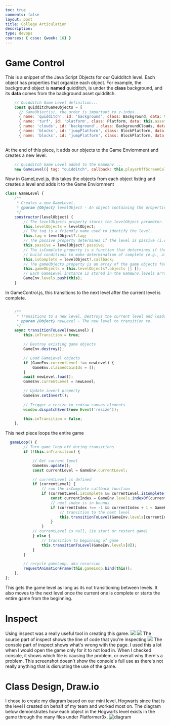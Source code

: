 ```yaml
---
toc: true
comments: false
layout: post
title: College Articulation 
description:  
type: devops
courses: { csse: {week: 16} }
---
```

# Game Control
This is a snippet of the Java Script Objects for our Quidditch level. Each object has properties that organize each object. For example, the background object is **named** quidditch, is under the **class** background, and its **data** comes from the background asset quidditch. 
``` js
    // Quidditch Game Level definition...
    const quidditchGameObjects = [
      // GameObject(s), the order is important to z-index...
      { name: 'quidditch', id: 'background', class: Background, data: this.assets.backgrounds.quidditch },
      { name: 'turf', id: 'platform', class: Platform, data: this.assets.platforms.turf },
      { name: 'clouds', id: 'background', class: BackgroundClouds, data:this.assets.backgrounds.clouds }, 
      { name: 'blocks', id: 'jumpPlatform', class: BlockPlatform, data: this.assets.platforms.cobblestone, xPercentage: 0.1, yPercentage: 0.81 },
      { name: 'blocks', id: 'jumpPlatform', class: BlockPlatform, data: this.assets.platforms.cobblestone, xPercentage: 0.14, yPercentage: 0.81 },
      
```
At the end of this piece, it adds our objects to the Game Enviornment and creates a new level.
``` js
    // Quidditch Game Level added to the GameEnv ...
    new GameLevel({ tag: "quidditch", callback: this.playerOffScreenCallBack, objects: quidditchGameObjects });
```
Now in GameLevel.js, this takes the objects from each object listing and creates a level and adds it to the Game Enviornment
``` js
class GameLevel {
    /**
     * Creates a new GameLevel.
     * @param {Object} levelObject - An object containing the properties for the level.
     */
    constructor(levelObject) {
        // The levelObjects property stores the levelObject parameter.
        this.levelObjects = levelObject;        
        // The tag is a friendly name used to identify the level.
        this.tag = levelObject?.tag;
        // The passive property determines if the level is passive (i.e., not playable).
        this.passive = levelObject?.passive;
        // The isComplete property is a function that determines if the level is complete.
        // build conditions to make determination of complete (e.g., all enemies defeated, player reached the end of the screen, etc.)
        this.isComplete = levelObject?.callback;
        // The gameObjects property is an array of the game objects for this level.
        this.gameObjects = this.levelObjects?.objects || [];
        // Each GameLevel instance is stored in the GameEnv.levels array.
        GameEnv.levels.push(this);
    }
```
In GameControl.js, this transitions to the next level after the current level is complete. 
``` js

    /**
     * Transitions to a new level. Destroys the current level and loads the new level.
     * @param {Object} newLevel - The new level to transition to.
     */
    async transitionToLevel(newLevel) {
        this.inTransition = true;

        // Destroy existing game objects
        GameEnv.destroy();

        // Load GameLevel objects
        if (GameEnv.currentLevel !== newLevel) {
            GameEnv.claimedCoinIds = [];
        }
        await newLevel.load();
        GameEnv.currentLevel = newLevel;

        // Update invert property
        GameEnv.setInvert();
        
        // Trigger a resize to redraw canvas elements
        window.dispatchEvent(new Event('resize'));

        this.inTransition = false;
    },
```
This next piece loops the entire game 
``` js
  gameLoop() {
        // Turn game loop off during transitions
        if (!this.inTransition) {

            // Get current level
            GameEnv.update();
            const currentLevel = GameEnv.currentLevel;

            // currentLevel is defined
            if (currentLevel) {
                // run the isComplete callback function
                if (currentLevel.isComplete && currentLevel.isComplete()) {
                    const currentIndex = GameEnv.levels.indexOf(currentLevel);
                    // next index is in bounds
                    if (currentIndex !== -1 && currentIndex + 1 < GameEnv.levels.length) {
                        // transition to the next level
                        this.transitionToLevel(GameEnv.levels[currentIndex + 1]);
                    } 
                }
            // currentLevel is null, (ie start or restart game)
            } else {
                // transition to beginning of game
                this.transitionToLevel(GameEnv.levels[0]);
            }
        }

        // recycle gameLoop, aka recursion
        requestAnimationFrame(this.gameLoop.bind(this));  
    },
};
```

This gets the game level as long as its not transitioning between levels. It also moves to the next level once the current one is complete or starts the entire game from the beginning. 

# Inspect
Using inspect was a really useful tool in creating this game.
<img src= "{{site.baseurl}}/images/inspect.png" >
<img src= "{{site.baseurl}}/images/source.png" >
The source part of inspect shows the line of code that you're inspecting
<img src= "{{site.baseurl}}/images/console.png" >
The console part of inspect shows what's wrong with the page. I used this a lot when I would open the game only for it to not load in. When I checked console, it shows which file is causing the problem, or overall why there's a problem. This screenshot doesn't show the console's full use as there's not really anything that is disrupting the use of the game. 

# Class Design, Draw.io

I chose to create my diagram based on our mini level, Hogwarts since that is the level I created on behalf of my team and worked most on. The diagram below demonstrates how each object in the Hogwarts level exists in the game through the many files under Platformer3x.
![diagram]({{site.baseurl}}/images/diagram.png)
